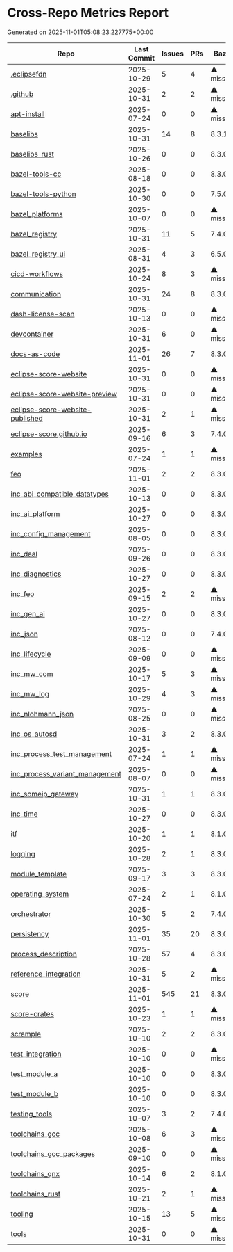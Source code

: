# Cross-Repo Metrics Report

Generated on 2025-11-01T05:08:23.227775+00:00

| Repo |Last Commit | Issues | PRs | Bazel | Lint | CI | Test Coverage | Latest Release | Stars | Forks |
|------|------------|--------|-----|-------|------|----|---------------|----------------|-------|-------|
| [.eclipsefdn](https://github.com/eclipse-score/.eclipsefdn) | 2025-10-29 | 5 | 4 | ⚠️ missing | ❌ no | ✅ yes | ❌ no | - | 0 | 25 |
| [.github](https://github.com/eclipse-score/.github) | 2025-10-31 | 2 | 2 | ⚠️ missing | ❌ no | ✅ yes | ❌ no | - | 0 | 5 |
| [apt-install](https://github.com/eclipse-score/apt-install) | 2025-07-24 | 0 | 0 | ⚠️ missing | ❌ no | ✅ yes | ❌ no | - | 0 | 1 |
| [baselibs](https://github.com/eclipse-score/baselibs) | 2025-10-31 | 14 | 8 | 8.3.1 | ❌ no | ✅ yes | ❌ no | - | 18 | 28 |
| [baselibs_rust](https://github.com/eclipse-score/baselibs_rust) | 2025-10-26 | 0 | 0 | 8.3.0 | ❌ no | ✅ yes | ❌ no | - | 0 | 1 |
| [bazel-tools-cc](https://github.com/eclipse-score/bazel-tools-cc) | 2025-08-18 | 0 | 0 | 8.3.0 | ❌ no | ✅ yes | ❌ no | - | 0 | 2 |
| [bazel-tools-python](https://github.com/eclipse-score/bazel-tools-python) | 2025-10-30 | 0 | 0 | 7.5.0 | ✅ yes | ✅ yes | ❌ no | 2025-10-24 | 0 | 2 |
| [bazel_platforms](https://github.com/eclipse-score/bazel_platforms) | 2025-10-07 | 0 | 0 | ⚠️ missing | ❌ no | ❌ no | ❌ no | - | 1 | 4 |
| [bazel_registry](https://github.com/eclipse-score/bazel_registry) | 2025-10-31 | 11 | 5 | 7.4.0 | ❌ no | ✅ yes | ❌ no | - | 2 | 15 |
| [bazel_registry_ui](https://github.com/eclipse-score/bazel_registry_ui) | 2025-08-31 | 4 | 3 | 6.5.0 | ❌ no | ✅ yes | ❌ no | - | 0 | 2 |
| [cicd-workflows](https://github.com/eclipse-score/cicd-workflows) | 2025-10-24 | 8 | 3 | ⚠️ missing | ❌ no | ✅ yes | ❌ no | - | 0 | 5 |
| [communication](https://github.com/eclipse-score/communication) | 2025-10-31 | 24 | 8 | 8.3.0 | ❌ no | ✅ yes | ❌ no | - | 28 | 28 |
| [dash-license-scan](https://github.com/eclipse-score/dash-license-scan) | 2025-10-13 | 0 | 0 | ⚠️ missing | ❌ no | ❌ no | ❌ no | - | 0 | 1 |
| [devcontainer](https://github.com/eclipse-score/devcontainer) | 2025-10-31 | 6 | 0 | ⚠️ missing | ✅ yes | ✅ yes | ❌ no | - | 1 | 6 |
| [docs-as-code](https://github.com/eclipse-score/docs-as-code) | 2025-11-01 | 26 | 7 | 8.3.0 | ❌ no | ✅ yes | ❌ no | 2025-10-08 | 3 | 17 |
| [eclipse-score-website](https://github.com/eclipse-score/eclipse-score-website) | 2025-10-31 | 0 | 0 | ⚠️ missing | ❌ no | ✅ yes | ❌ no | - | 0 | 8 |
| [eclipse-score-website-preview](https://github.com/eclipse-score/eclipse-score-website-preview) | 2025-10-31 | 0 | 0 | ⚠️ missing | ❌ no | ❌ no | ❌ no | - | 0 | 1 |
| [eclipse-score-website-published](https://github.com/eclipse-score/eclipse-score-website-published) | 2025-10-31 | 2 | 1 | ⚠️ missing | ❌ no | ❌ no | ❌ no | - | 0 | 1 |
| [eclipse-score.github.io](https://github.com/eclipse-score/eclipse-score.github.io) | 2025-09-16 | 6 | 3 | 7.4.0 | ✅ yes | ✅ yes | ❌ no | - | 8 | 15 |
| [examples](https://github.com/eclipse-score/examples) | 2025-07-24 | 1 | 1 | ⚠️ missing | ❌ no | ❌ no | ❌ no | - | 0 | 4 |
| [feo](https://github.com/eclipse-score/feo) | 2025-11-01 | 2 | 2 | 8.3.0 | ❌ no | ✅ yes | ❌ no | - | 1 | 6 |
| [inc_abi_compatible_datatypes](https://github.com/eclipse-score/inc_abi_compatible_datatypes) | 2025-10-13 | 0 | 0 | 8.3.0 | ❌ no | ✅ yes | ❌ no | - | 0 | 2 |
| [inc_ai_platform](https://github.com/eclipse-score/inc_ai_platform) | 2025-10-27 | 0 | 0 | 8.3.0 | ❌ no | ✅ yes | ❌ no | - | 0 | 1 |
| [inc_config_management](https://github.com/eclipse-score/inc_config_management) | 2025-08-05 | 0 | 0 | 8.3.0 | ❌ no | ✅ yes | ❌ no | - | 1 | 1 |
| [inc_daal](https://github.com/eclipse-score/inc_daal) | 2025-09-26 | 0 | 0 | 8.3.0 | ❌ no | ✅ yes | ❌ no | - | 2 | 1 |
| [inc_diagnostics](https://github.com/eclipse-score/inc_diagnostics) | 2025-10-27 | 0 | 0 | 8.3.0 | ❌ no | ✅ yes | ❌ no | - | 0 | 1 |
| [inc_feo](https://github.com/eclipse-score/inc_feo) | 2025-09-15 | 2 | 2 | ⚠️ missing | ❌ no | ✅ yes | ❌ no | - | 8 | 9 |
| [inc_gen_ai](https://github.com/eclipse-score/inc_gen_ai) | 2025-10-27 | 0 | 0 | 8.3.0 | ❌ no | ✅ yes | ❌ no | - | 0 | 1 |
| [inc_json](https://github.com/eclipse-score/inc_json) | 2025-08-12 | 0 | 0 | 7.4.0 | ❌ no | ✅ yes | ❌ no | - | 0 | 1 |
| [inc_lifecycle](https://github.com/eclipse-score/inc_lifecycle) | 2025-09-09 | 0 | 0 | ⚠️ missing | ❌ no | ❌ no | ❌ no | - | 0 | 3 |
| [inc_mw_com](https://github.com/eclipse-score/inc_mw_com) | 2025-10-17 | 5 | 3 | ⚠️ missing | ❌ no | ❌ no | ❌ no | - | 5 | 9 |
| [inc_mw_log](https://github.com/eclipse-score/inc_mw_log) | 2025-10-29 | 4 | 3 | ⚠️ missing | ❌ no | ❌ no | ❌ no | - | 0 | 7 |
| [inc_nlohmann_json](https://github.com/eclipse-score/inc_nlohmann_json) | 2025-08-25 | 0 | 0 | ⚠️ missing | ❌ no | ✅ yes | ❌ no | - | 1 | 2 |
| [inc_os_autosd](https://github.com/eclipse-score/inc_os_autosd) | 2025-10-31 | 3 | 2 | 8.3.0 | ❌ no | ✅ yes | ❌ no | - | 0 | 4 |
| [inc_process_test_management](https://github.com/eclipse-score/inc_process_test_management) | 2025-07-24 | 1 | 1 | ⚠️ missing | ❌ no | ❌ no | ❌ no | - | 0 | 3 |
| [inc_process_variant_management](https://github.com/eclipse-score/inc_process_variant_management) | 2025-08-07 | 0 | 0 | ⚠️ missing | ❌ no | ✅ yes | ❌ no | - | 0 | 3 |
| [inc_someip_gateway](https://github.com/eclipse-score/inc_someip_gateway) | 2025-10-31 | 1 | 1 | 8.3.0 | ❌ no | ✅ yes | ❌ no | - | 0 | 2 |
| [inc_time](https://github.com/eclipse-score/inc_time) | 2025-10-27 | 0 | 0 | 8.3.0 | ❌ no | ✅ yes | ❌ no | - | 0 | 1 |
| [itf](https://github.com/eclipse-score/itf) | 2025-10-20 | 1 | 1 | 8.1.0 | ❌ no | ✅ yes | ✅ yes | 2025-09-23 | 0 | 8 |
| [logging](https://github.com/eclipse-score/logging) | 2025-10-28 | 2 | 1 | 8.3.0 | ❌ no | ✅ yes | ❌ no | 2025-10-24 | 0 | 3 |
| [module_template](https://github.com/eclipse-score/module_template) | 2025-09-17 | 3 | 3 | 8.3.0 | ❌ no | ✅ yes | ❌ no | - | 3 | 11 |
| [operating_system](https://github.com/eclipse-score/operating_system) | 2025-07-24 | 2 | 1 | 8.1.0 | ❌ no | ❌ no | ❌ no | - | 1 | 2 |
| [orchestrator](https://github.com/eclipse-score/orchestrator) | 2025-10-30 | 5 | 2 | 7.4.0 | ❌ no | ✅ yes | ❌ no | - | 3 | 8 |
| [persistency](https://github.com/eclipse-score/persistency) | 2025-11-01 | 35 | 20 | 8.3.0 | ❌ no | ✅ yes | ❌ no | 2025-07-03 | 1 | 16 |
| [process_description](https://github.com/eclipse-score/process_description) | 2025-10-28 | 57 | 4 | 8.3.0 | ❌ no | ✅ yes | ❌ no | 2025-10-09 | 1 | 10 |
| [reference_integration](https://github.com/eclipse-score/reference_integration) | 2025-10-31 | 5 | 2 | ⚠️ missing | ❌ no | ❌ no | ❌ no | - | 3 | 10 |
| [score](https://github.com/eclipse-score/score) | 2025-11-01 | 545 | 21 | 8.3.0 | ✅ yes | ✅ yes | ❌ no | - | 75 | 65 |
| [score-crates](https://github.com/eclipse-score/score-crates) | 2025-10-23 | 1 | 1 | ⚠️ missing | ❌ no | ❌ no | ❌ no | 2025-10-23 | 1 | 5 |
| [scrample](https://github.com/eclipse-score/scrample) | 2025-10-10 | 2 | 2 | 8.3.0 | ❌ no | ✅ yes | ❌ no | - | 0 | 1 |
| [test_integration](https://github.com/eclipse-score/test_integration) | 2025-10-10 | 0 | 0 | ⚠️ missing | ❌ no | ❌ no | ❌ no | - | 0 | 1 |
| [test_module_a](https://github.com/eclipse-score/test_module_a) | 2025-10-10 | 0 | 0 | 8.3.0 | ❌ no | ✅ yes | ❌ no | - | 0 | 1 |
| [test_module_b](https://github.com/eclipse-score/test_module_b) | 2025-10-10 | 0 | 0 | 8.3.0 | ❌ no | ✅ yes | ❌ no | - | 0 | 1 |
| [testing_tools](https://github.com/eclipse-score/testing_tools) | 2025-10-07 | 3 | 2 | 7.4.0 | ❌ no | ❌ no | ❌ no | 2025-10-07 | 1 | 3 |
| [toolchains_gcc](https://github.com/eclipse-score/toolchains_gcc) | 2025-10-08 | 6 | 3 | ⚠️ missing | ❌ no | ❌ no | ❌ no | 2025-05-23 | 4 | 10 |
| [toolchains_gcc_packages](https://github.com/eclipse-score/toolchains_gcc_packages) | 2025-09-10 | 0 | 0 | ⚠️ missing | ❌ no | ✅ yes | ❌ no | - | 0 | 6 |
| [toolchains_qnx](https://github.com/eclipse-score/toolchains_qnx) | 2025-10-14 | 6 | 2 | 8.1.0 | ❌ no | ✅ yes | ❌ no | - | 3 | 7 |
| [toolchains_rust](https://github.com/eclipse-score/toolchains_rust) | 2025-10-21 | 2 | 1 | ⚠️ missing | ❌ no | ❌ no | ❌ no | - | 1 | 5 |
| [tooling](https://github.com/eclipse-score/tooling) | 2025-10-15 | 13 | 5 | ⚠️ missing | ❌ no | ✅ yes | ❌ no | 2025-08-28 | 5 | 13 |
| [tools](https://github.com/eclipse-score/tools) | 2025-10-31 | 0 | 0 | ⚠️ missing | ❌ no | ❌ no | ❌ no | - | 1 | 1 |
